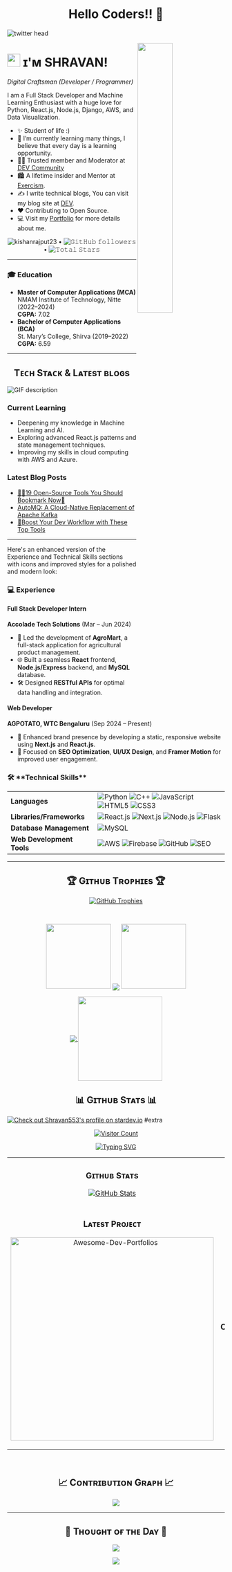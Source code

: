  <!--Night Owl image-->
<h1 align="center">Hello Coders!! 👋</h1>

![twitter head](https://user-images.githubusercontent.com/70385488/147853861-a67c8643-ff0f-451c-943f-db4e5589e4ee.png)

<div>
<img align="right" width="40%" src="https://owlbertsio-resized.s3.amazonaws.com/Popper.psd.full.png">
</div>

<!--Header Name-->
# <img src="https://emojis.slackmojis.com/emojis/images/1531849430/4246/blob-sunglasses.gif?1531849430" width="30"/> ɪ'ᴍ SHRAVAN! 
*Digital Craftsman (Developer / Programmer)*
<br /> 

<!--Start Intro-->               
<p align="left">I am a Full Stack Developer and Machine Learning Enthusiast with a huge love for Python, React.js, Node.js, Django, AWS, and Data Visualization. </p>

- ✨ Student of life :)
- 🌱 I’m currently learning many things, I believe that every day is a learning opportunity.
- 💁‍♂️ Trusted member and Moderator at [DEV Community](https://dev.to)
- 🏙 A lifetime insider and Mentor at [Exercism](https://exercism.org/profiles/Kiran1689).
- ✍ I write technical blogs, You can visit my blog site at [DEV](https://dev.to/dev_kiran).
- ❤ Contributing to Open Source.
- 💻 Visit my [Portfolio](https://shangujaran.vercel.app) for more details about me.
<!--End Intro-->

<!--Profile Count Badge-->
<p align="center">
  <img src="https://komarev.com/ghpvc/?username=Shravan553&label=Profile%20views&color=0e75b6&style=flat" alt="kishanrajput23" /> • 
  <img alt="𝙶𝚒𝚝𝙷𝚞𝚋 𝚏𝚘𝚕𝚕𝚘𝚠𝚎𝚛𝚜" src="https://img.shields.io/github/followers/Shravan553?label=Followers&style=social"> •   
  <img src="https://img.shields.io/github/stars/Shravan553?label=Stars" alt="𝚃𝚘𝚝𝚊𝚕 𝚂𝚝𝚊𝚛𝚜">
</p>


---

<!--Education Section-->
### 🎓 Education  
- **Master of Computer Applications (MCA)**  
  NMAM Institute of Technology, Nitte (2022–2024)  
  **CGPA:** 7.02  
- **Bachelor of Computer Applications (BCA)**  
  St. Mary’s College, Shirva (2019–2022)  
  **CGPA:** 6.59  

---

<!--Languages and Tools Section-->       
<h2 align="center">Tᴇᴄʜ Sᴛᴀᴄᴋ & Lᴀᴛᴇsᴛ ʙʟᴏɢs</h2> 
<picture>
  <source media="(prefers-color-scheme: dark)" srcset="./Skills_Animation_Dark.gif">
  <source media="(prefers-color-scheme: light)" srcset="./Skills_Animation_White.gif">
  <img align="left" alt="GIF description" src="./Skills_Animation_White.gif">
</picture>
<br />

<h3 align="left">Current Learning</h3>
<ul align="left">
  <li>Deepening my knowledge in Machine Learning and AI.</li>
  <li>Exploring advanced React.js patterns and state management techniques.</li>
  <li>Improving my skills in cloud computing with AWS and Azure.</li>
</ul>
  
<h3 align="left">Latest Blog Posts</h3>
<ul align="left">
  <li><a href="https://dev.to/dev_kiran/19-open-source-tools-you-should-bookmark-now-5hc4">🧙‍♂️19 Open-Source Tools You Should Bookmark Now🔖</a></li>
  <li><a href="https://dev.to/dev_kiran/automq-a-cloud-native-replacement-of-apache-kafka-59mg">AutoMQ: A Cloud-Native Replacement of Apache Kafka</a></li>
  <li><a href="https://dev.to/dev_kiran/boost-your-dev-workflow-with-these-top-tools-4k66">🚀Boost Your Dev Workflow with These Top Tools</a></li>
</ul>

---


Here's an enhanced version of the Experience and Technical Skills sections with icons and improved styles for a polished and modern look:

### 💻 Experience

#### Full Stack Developer Intern  
**Accolade Tech Solutions** (Mar – Jun 2024)  
- 🚀 Led the development of **AgroMart**, a full-stack application for agricultural product management.  
- 🌐 Built a seamless **React** frontend, **Node.js/Express** backend, and **MySQL** database.  
- 🛠️ Designed **RESTful APIs** for optimal data handling and integration.  

#### Web Developer  
**AGPOTATO, WTC Bengaluru** (Sep 2024 – Present)  
- 🌟 Enhanced brand presence by developing a static, responsive website using **Next.js** and **React.js**.  
- 🎨 Focused on **SEO Optimization**, **UI/UX Design**, and **Framer Motion** for improved user engagement.  

<h3 align="left">🛠 **Technical Skills**</h3> <div align="left"> <table> <tr> <td><strong>Languages</strong></td> <td> <img src="https://img.shields.io/badge/Python-3776AB?style=for-the-badge&logo=python&logoColor=white" alt="Python" /> <img src="https://img.shields.io/badge/C++-00599C?style=for-the-badge&logo=c%2B%2B&logoColor=white" alt="C++" /> <img src="https://img.shields.io/badge/JavaScript-F7DF1E?style=for-the-badge&logo=javascript&logoColor=black" alt="JavaScript" /> <img src="https://img.shields.io/badge/HTML5-E34F26?style=for-the-badge&logo=html5&logoColor=white" alt="HTML5" /> <img src="https://img.shields.io/badge/CSS3-1572B6?style=for-the-badge&logo=css3&logoColor=white" alt="CSS3" /> </td> </tr> <tr> <td><strong>Libraries/Frameworks</strong></td> <td> <img src="https://img.shields.io/badge/React-61DAFB?style=for-the-badge&logo=react&logoColor=black" alt="React.js" /> <img src="https://img.shields.io/badge/Next.js-000000?style=for-the-badge&logo=next.js&logoColor=white" alt="Next.js" /> <img src="https://img.shields.io/badge/Node.js-339933?style=for-the-badge&logo=nodedotjs&logoColor=white" alt="Node.js" /> <img src="https://img.shields.io/badge/Flask-000000?style=for-the-badge&logo=flask&logoColor=white" alt="Flask" /> </td> </tr> <tr> <td><strong>Database Management</strong></td> <td> <img src="https://img.shields.io/badge/MySQL-4479A1?style=for-the-badge&logo=mysql&logoColor=white" alt="MySQL" /> </td> </tr> <tr> <td><strong>Web Development Tools</strong></td> <td> <img src="https://img.shields.io/badge/AWS-232F3E?style=for-the-badge&logo=amazonaws&logoColor=white" alt="AWS" /> <img src="https://img.shields.io/badge/Firebase-FFCA28?style=for-the-badge&logo=firebase&logoColor=black" alt="Firebase" /> <img src="https://img.shields.io/badge/GitHub-181717?style=for-the-badge&logo=github&logoColor=white" alt="GitHub" /> <img src="https://img.shields.io/badge/SEO-4CAF50?style=for-the-badge&logo=google&logoColor=white" alt="SEO" /> </td> </tr> </table> </div>

---
<!--Trophies Section-->   
<h2 align="center">🏆 Gɪᴛʜᴜʙ Tʀᴏᴘʜɪᴇs 🏆</h2>
<p align="center">
  <a href="https://github.com/Shravan553">
    <picture>
      <source media="(prefers-color-scheme: dark)" srcset="https://github-profile-trophy.vercel.app/?username=Shravan553&no-bg=true&row=2&column=6&margin-w=20&margin-h=20&theme=monokai">
      <source media="(prefers-color-scheme: light)" srcset="https://github-profile-trophy.vercel.app/?username=Shravan553&no-bg=true&row=2&column=6&margin-w=20&margin-h=20">
      <img alt="GitHub Trophies" src="https://github-profile-trophy.vercel.app/?username=Shravan553&no-bg=true&no-frame=true&row=2&column=6&margin-w=20&margin-h=20">
    </picture>
  </a>
</p>
<br />

<!--Github stats Table--> 

<p align="center">
  <a>
    <img height="150" width="150" src="https://github.com/Shravan553/Shravan553/blob/main/left.png">
    <img align="center" src="https://github-readme-streak-stats.herokuapp.com/?user=Shravan553&theme=dark&hide_border=true"/>
    <img height="150" width="150" src="https://github.com/Shravan553/Shravan553/blob/main/right.png">
  </a>
</p>

<p align="center">
  <a href="https://github.com/Shravan553">
    <img align="center" src="https://github-readme-stats.vercel.app/api?username=Shravan553&show_icons=true&hide_border=true&title_color=94b4a4&amp&icon_color=FFFFFF&amp&text_color=FFFFFF&amp&bg_color=000000&count_private=true&include_all_commits=true"/>
  </a>
  <a href="https://github.com/Shravan553">
    <img align="center" height="195px" src="https://github-readme-stats.vercel.app/api/top-langs/?username=Shravan553&text_color=FFFFFF&bg_color=000000&title_color=94b4a4&langs_count=15&layout=compact&hide_border=true" />
  </a>
</p>

<h2 align="center">📊 Gɪᴛʜᴜʙ Sᴛᴀᴛs 📊</h2>

<table width="100%">
  <tr>
    <td width="50%">
      <h3 align="center"><strong>Gɪᴛʜᴜʙ Sᴛᴀᴛs</strong></h3>
      <p align="center">
        <a href="https://github.com/Shravan553">
          <img align="center" src="https://github-readme-stats.vercel.app/api?username=Shravan553&count_private=true&show_icons=true&theme=nightowl&bg_color=0,000000,441350&title_color=c56a90&text_color=ffffff&rank_icon=github&hide=prs,issues,contribs&show=reviews,prs_merged,prs_merged_percentage" alt="GitHub Stats" />
        </a>
      </p>
    </td>
  <td width="50%">
   <h3 align="center"><strong>Sᴛʀᴇᴀᴋ Sᴛᴀᴛs</strong></h3>
   <p align="center">
      <a href="https://github.com/Shravan553">
         <img align="center" src="https://streak-stats.vercel.app?user=Shravan553&theme=nightowl&background=0,000000,441350&fire=ffeb95&ring=ffeb95&sideNums=ffffff&sideLabels=ffffff&dates=c56a90&currStreakNum=ffffff" alt="Streak Stats" />
      </a>
   </p>
</td>


  </tr>
 <a href="https://stardev.io/developers/Shravan553"><img alt="Check out Shravan553's profile on stardev.io" src="https://stardev.io/developers/Shravan553/badge/languages/global.svg" /></a>

</a>
#extra
<p align="center">
  <a href="https://github.com/Shravan553">
    <img src="https://profile-counter.glitch.me/Shravan553/count.svg" alt="Visitor Count" />
  </a>
</p>
<p align="center">
  <a href="https://github.com/Shravan553">
    <img src="https://readme-typing-svg.herokuapp.com?font=Fira+Code&size=24&pause=1000&color=7CFC00&center=true&vCenter=true&lines=Hi+there!+I'm+Shravan.;Full+Stack+Developer;React+%7C+Node.js+%7C+MongoDB;Open+Source+Contributor" alt="Typing SVG" />
  </a>
</p>









  </a>
</div>
  <tr>
    <td width="50%">
      <h3 align="center"><strong>Lᴀᴛᴇsᴛ Pʀᴏᴊᴇᴄᴛ</strong></h3>
      <p align="center">
        <a href="https://github.com/Shravan553/ShanPort">
          <img align="center" width="470" src="https://github-readme-stats.vercel.app/api/pin/?username=Shravan553&repo=ShanPort&theme=nightowl&show_owner=true&bg_color=0,000000,441350&title_color=c56a90&text_color=ffffff" alt="Awesome-Dev-Portfolios" />
        </a>
      </p>
    </td>
    <td width="50%">
      <h3 align="center"><strong>Tᴏᴘ Cᴏɴᴛʀɪʙᴜᴛɪᴏɴs</strong></h3>
      <p align="center">
        <a href="https://github.com/Shravan553">
          <img align="center" src="https://github-contributor-stats.vercel.app/api?username=Shravan553&limit=2&theme=nightowl&show_owner=true&combine_all_yearly_contributions=false&bg_color=0,000000,441350&title_color=c56a90&text_color=ffffff" alt="Top Repo" />
        </a>
      </p>
    </td>
  </tr>
</table>
<br />

<!--Contribution Graph-->
<h2 align="center">📈 Cᴏɴᴛʀɪʙᴜᴛɪᴏɴ Gʀᴀᴘʜ 📈</h2>
<div align="center">
    <img src="https://github-readme-activity-graph.vercel.app/graph?username=Shravan553&bg_color=220a28&&color=ffffff&line=c56a90&point=ffeb95&area=false&hide_border=false" border-radius="15">
</div>

---

<!--Dynamic Quote card updates everyday at 12 PM--> 
<h2 align="center">🌟 Tʜᴏᴜɢʜᴛ ᴏғ ᴛʜᴇ Dᴀʏ 🌟</h2>


<!--STARTS_HERE_QUOTE_CARD-->
<p align="center">
    <img src="https://readme-daily-quotes.vercel.app/api?author=Pablo%20Picasso&quote=Every%20act%20of%20creation%20is%20first%20an%20act%20of%20destruction.&theme=dark&bg_color=220a28&author_color=ffeb95&accent_color=c56a90">
</p>
<!--ENDS_HERE_QUOTE_CARD-->

<!-- Contact Section 

<h2 align="center">🤝 Cᴏɴɴᴇᴄᴛ Wɪᴛʜ Mᴇ 🤝 </h2>
<div align="center">
  
<a href="mailto:skshravan553@gmail.com" target="_blank">
<img src="./gmail.png" width=50 height=50 alt="skshravan553@gmail.com" style="margin-bottom: 5px;" />
</a>

<a href="https://x.com/kiran__a__n" target="_blank">
<img src="./twitter.png" width=50 height=50 alt="kiran__a__n" style="margin-bottom: 5px;" />
</a>

<a href="https://www.instagram.com/kiran_a_n" target="_blank">
<img src="./instagram.png" width=50 height=50 alt="kiran_a_n" style="margin-bottom: 5px;" />
</a>

<a href="https://www.githubcom/Shravan553" target="_blank">
<img src="./github.png" width=50 height=50 alt="Kiran1689" style="margin-bottom: 5px;" />
</a>

<a href="https://www.linkedin.com/in/kiran-a-n/" target="_blank">
<img src="./linkedin.png" width=50 height=50 alt="linkedin" style="margin-bottom: 5px;" />
</a>

<a href="https://dev.to/dev_kiran" target="_blank">
<img src="./dev_to.png" width=50 height=50 alt="dev_kiran" style="margin-bottom: 5px;" />
</a>
</div>
<br/> -->

<!-- Buy me a coffee
<div align="center">
<a href="https://www.buymeacoffee.com/Shravan" target="_blank"><img src="https://cdn.buymeacoffee.com/buttons/v2/default-yellow.png" alt="Buy Me A Coffee" style="height: 40px !important;width: 200px !important;" ></a>
</div> -->


<!--Footer--> 
<p align="center">
  <img src="https://capsule-render.vercel.app/api?type=waving&color=gradient&height=65&section=footer"/>
</p>


